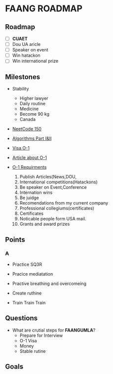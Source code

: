 # FAANG ROADMAP


## Roadmap

- [ ] **CUAET**
- [ ] Dou UA aricle
- [ ] Speaker on event
- [ ] Win hatackon
- [ ] Win international prize

## Milestones

- Stability
    - Higher lawyer
    - Daily routine
    - Medicine
    - Become 90 kg 
    - Canada

- [NeetCode 150](https://neetcode.io/)
- [Algorithms Part I&II](https://www.coursera.org/learn/algorithms-part1)
- [Visa O-1](https://dou.ua/lenta/interviews/get-job-in-usa-during-pandemic/)
- [Article about O-1](https://dou.ua/lenta/articles/relocate-visa-o1/)
- [O-1 Requirments](https://www.uscis.gov/policy-manual/volume-2-part-m-chapter-4#3)
    1. Publish Articles(News,DOU,
    2. International competitions(Hatackons)
    3. Be speaker on Event,Conference
    4. Internation wins
    5. Be juidge
    6. Recomendations from my current company
    7. Professional collegiums(certificates)
    8. Certificates
    9. Noticable people form USA mail. 
    10. Grants and award prizes




## Points 

### A 

- Practice SQ3R

- Pracice mediatation
- Practive breathing and overcomeing
- Create ruthine
- Train Train Train

## Questions

- What are crutial steps for **FAANGUMLA**?
	- Prepare for Interview
	- O-1 Visa
	- Money
	- Stable rutine 

## Goals

